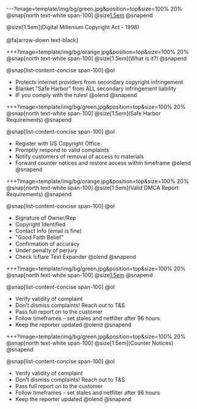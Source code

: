 ---?image=template/img/bg/green.jpg&position=top&size=100% 20%
@snap[north text-white span-100]
@size[1.5em](DMCA)
@snapend

@size[1.5em](Digital Millenium Copyright Act - 1998)
<br><br>
@fa[arrow-down text-black]

+++?image=template/img/bg/orange.jpg&position=top&size=100% 20%
@snap[north text-white span-100]
@size[1.5em](What is it?)
@snapend

@snap[list-content-concise span-100]
@ol
- Protects internet providers from secondary copyright infringement
- Blanket "Safe Harbor" from ALL secondary infringement liability
- IF you comply with the rules!
@olend
@snapend

+++?image=template/img/bg/green.jpg&position=top&size=100% 20%
@snap[north text-white span-100]
@size[1.5em](Safe Harbor Requirements)
@snapend

@snap[list-content-concise span-100]
@ol
- Register with US Copyright Office
- Promptly respond to valid complaints
- Notify customers of removal of access to materials
- Forward counter notices and restore access within timeframe
@olend
@snapend

+++?image=template/img/bg/orange.jpg&position=top&size=100% 20%
@snap[north text-white span-100]
@size[1.5em](Valid DMCA Report Requirements)
@snapend

@snap[list-content-concise span-100]
@ol
- Signature of Owner/Rep
- Copyright Identified
- Contact Info (email is fine)
- "Good Faith Belief"
- Confirmation of accuracy
- Under penalty of perjury
- Check !cflare Text Expander
@olend
@snapend

+++?image=template/img/bg/green.jpg&position=top&size=100% 20%
@snap[north text-white span-100]
@size[1.5em](Abuse)
@snapend

@snap[list-content-concise span-100]
@ol
- Verify validity of complaint
- Don't dismiss complaints! Reach out to T&S
- Pass full report on to the customer
- Follow timeframes - set stales and netfilter after 96 hours
- Keep the reporter updated
@olend
@snapend

+++?image=template/img/bg/green.jpg&position=top&size=100% 20%
@snap[north text-white span-100]
@size[1.5em](Counter Notices)
@snapend

@snap[list-content-concise span-100]
@ol
- Verify validity of complaint
- Don't dismiss complaints! Reach out to T&S
- Pass full report on to the customer
- Follow timeframes - set stales and netfilter after 96 hours
- Keep the reporter updated
@olend
@snapend
